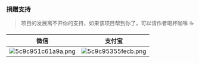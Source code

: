 ### 捐赠支持
> 项目的发展离不开你的支持，如果该项目帮到你了，可以请作者喝杯咖啡 ☕ 

|   微信  |   支付宝  |
|--- | --- |
|  ![5c9c951c61a9a.png](https://img.el-admin.xin/images/2020/06/25/5c9c951c61a9a.png)   |  ![5c9c95355fecb.png](https://img.el-admin.xin/images/2020/06/25/5c9c95355fecb.png)  |

<div>
<InArticleAdsense
    data-ad-client="ca-pub-3964897280370772"
    data-ad-slot="8192154900">
</InArticleAdsense>
</div>
